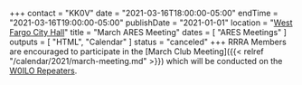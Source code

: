 +++
contact = "KK0V"
date = "2021-03-16T18:00:00-05:00"
endTime = "2021-03-16T19:00:00-05:00"
publishDate = "2021-01-01"
location = "[West Fargo City Hall](/places/west-fargo-city-hall/)"
title = "March ARES Meeting"
dates = [ "ARES Meetings" ]
outputs = [ "HTML", "Calendar" ]
status = "canceled"
+++
RRRA Members are encouraged to participate in the 
[March Club Meeting]({{< relref "/calendar/2021/march-meeting.md" >}})
which will be conducted on the [W0ILO Repeaters](/radios/).

